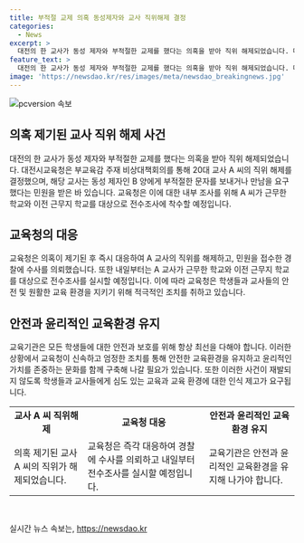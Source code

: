 ```yaml
---
title: 부적절 교제 의혹 동성제자와 교사 직위해제 결정
categories:
  - News
excerpt: >
  대전의 한 교사가 동성 제자와 부적절한 교제를 했다는 의혹을 받아 직위 해제되었습니다. 대전시교육청은 20대 교사 A씨를 직위 해제하고, 경찰에 수사를 의뢰한 사실을 밝혔습니다. A씨는 제자인 B양에게 부적절한 내용의 문자를 보내거나 만남을 요구한 혐의를 받고 있으며, 교육청은 A씨의 이전 근무지 학교와 현재 근무하는 학교를 대상으로 전수조사를 실시할 예정입니다. (150자)
feature_text: >
  대전의 한 교사가 동성 제자와 부적절한 교제를 했다는 의혹을 받아 직위 해제되었습니다. 대전시교육청은 20대 교사 A씨를 직위 해제하고, 경찰에 수사를 의뢰한 사실을 밝혔습니다. A씨는 제자인 B양에게 부적절한 내용의 문자를 보내거나 만남을 요구한 혐의를 받고 있으며, 교육청은 A씨의 이전 근무지 학교와 현재 근무하는 학교를 대상으로 전수조사를 실시할 예정입니다. (150자)
image: 'https://newsdao.kr/res/images/meta/newsdao_breakingnews.jpg'
---
```


<p><img src="https://newsdao.kr/res/images/meta/newsdao_breakingnews.jpg" alt="pcversion 속보" /></p>

<h2 data-ke-size="size26">의혹 제기된 교사 직위 해제 사건</h2>

<p data-ke-size="size16">대전의 한 교사가 동성 제자와 부적절한 교제를 했다는 의혹을 받아 직위 해제되었습니다. 대전시교육청은 부교육감 주재 비상대책회의를 통해 20대 교사 A 씨의 직위 해제를 결정했으며, 해당 교사는 동성 제자인 B 양에게 부적절한 문자를 보내거나 만남을 요구했다는 민원을 받은 바 있습니다. 교육청은 이에 대한 내부 조사를 위해 A 씨가 근무한 학교와 이전 근무지 학교를 대상으로 전수조사에 착수할 예정입니다.</p>

<h2 data-ke-size="size26">교육청의 대응</h2>

<p data-ke-size="size16">교육청은 의혹이 제기된 후 즉시 대응하여 A 교사의 직위를 해제하고, 민원을 접수한 경찰에 수사를 의뢰했습니다. 또한 내일부터는 A 교사가 근무한 학교와 이전 근무지 학교를 대상으로 전수조사를 실시할 예정입니다. 이에 따라 교육청은 학생들과 교사들의 안전 및 원활한 교육 환경을 지키기 위해 적극적인 조치를 취하고 있습니다.</p>

<h2 data-ke-size="size26">안전과 윤리적인 교육환경 유지</h2>

<p data-ke-size="size16">교육기관은 모든 학생들에 대한 안전과 보호를 위해 항상 최선을 다해야 합니다. 이러한 상황에서 교육청이 신속하고 엄정한 조치를 통해 안전한 교육환경을 유지하고 윤리적인 가치를 존중하는 문화를 함께 구축해 나갈 필요가 있습니다. 또한 이러한 사건이 재발되지 않도록 학생들과 교사들에게 심도 있는 교육과 교육 환경에 대한 인식 제고가 요구됩니다.</p>

<table>
  <tr>
    <td style="text-align: center; height: 17px;"><b>교사 A 씨 직위해제</b></td>
    <td style="text-align: center; height: 17px;"><b>교육청 대응</b></td>
    <td style="text-align: center; height: 17px;"><b>안전과 윤리적인 교육환경 유지</b></td>
  </tr>
  <tr>
    <td>의혹 제기된 교사 A 씨의 직위가 해제되었습니다.</td>
    <td>교육청은 즉각 대응하여 경찰에 수사를 의뢰하고 내일부터 전수조사를 실시할 예정입니다.</td>
    <td>교육기관은 안전과 윤리적인 교육환경을 유지해 나가야 합니다.</td>
  </tr>
</table>

<p data-ke-size="size16">&nbsp;</p>
실시간 뉴스 속보는, <a href="https://newsdao.kr" rel="dofollow">https://newsdao.kr</a>


